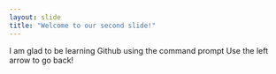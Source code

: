 ```yaml
---
layout: slide
title: "Welcome to our second slide!"
---
```

I am glad to be learning Github using the command prompt
Use the left arrow to go back!
